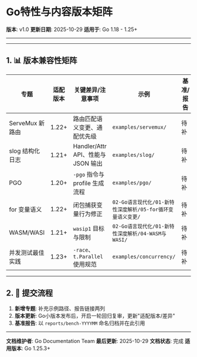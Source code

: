 # Go特性与内容版本矩阵

**版本**: v1.0
**更新日期**: 2025-10-29
**适用于**: Go 1.18 - 1.25+

---

---

## 1. 📊 版本兼容性矩阵

| 专题 | 适配版本 | 关键差异/注意事项 | 示例 | 基准/报告 |
|---|---|---|---|---|
| ServeMux 新路由 | 1.22+ | 路由匹配语义变更、通配优先级 | `examples/servemux/` | 待补 |
| slog 结构化日志 | 1.21+ | Handler/Attr API、性能与 JSON 输出 | `examples/slog/` | 待补 |
| PGO | 1.20+ | `-pgo` 指令与 profile 生成流程 | `examples/pgo/` | 待补 |
| for 变量语义 | 1.22+ | 闭包捕获变量行为修正 | `02-Go语言现代化/01-新特性深度解析/05-for循环变量语义变更/` | 待补 |
| WASM/WASI | 1.21+ | `wasip1` 目标与限制 | `02-Go语言现代化/01-新特性深度解析/04-WASM与WASI/` | 待补 |
| 并发测试最佳实践 | 1.23+ | `-race`、`t.Parallel` 使用规范 | `examples/concurrency/` | 待补 |

---

## 2. 📝 提交流程

1. **新增专题**: 补充示例路径、报告链接两列
2. **版本更新**: Go小版本发布后，开启一轮回归复审，更新"适配版本/差异"
3. **基准报告**: 以 `reports/bench-YYYYMM` 命名归档并在此引用

---

**文档维护者**: Go Documentation Team
**最后更新**: 2025-10-29
**文档状态**: 完成
**适用版本**: Go 1.25.3+
